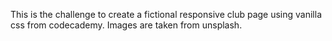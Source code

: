 This is the challenge to create a fictional responsive club page using vanilla css from codecademy. Images are taken from unsplash.